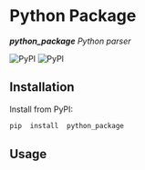 # Python Package

_**python_package** Python parser_

![PyPI](https://img.shields.io/pypi/v/python_package) ![PyPI](https://img.shields.io/pypi/pyversions/python_package)

## Installation

Install from PyPI:
```bash
pip  install  python_package
```
## Usage
